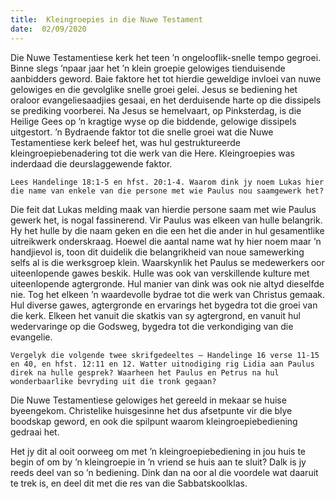 ```yaml
---
title:  Kleingroepies in die Nuwe Testament
date:  02/09/2020
---
```


Die Nuwe Testamentiese kerk het teen ’n ongelooflik-snelle tempo gegroei. Binne slegs ’npaar jaar het ’n klein groepie gelowiges tienduisende aanbidders geword. Baie faktore het tot hierdie geweldige invloei van nuwe gelowiges en die gevolglike snelle groei gelei. Jesus se bediening het oraloor evangeliesaadjies gesaai, en het derduisende harte op die dissipels se prediking voorberei. Na Jesus se hemelvaart, op Pinksterdag, is die Heilige Gees op ’n kragtige wyse op die biddende, gelowige dissipels uitgestort. ’n Bydraende faktor tot die snelle groei wat die Nuwe Testamentiese kerk beleef het, was hul gestruktureerde kleingroepiebenadering tot die werk van die Here. Kleingroepies was inderdaad die deurslaggewende faktor.

`Lees Handelinge 18:1-5 en hfst. 20:1-4. Waarom dink jy noem Lukas hier die name van enkele van die persone met wie Paulus nou saamgewerk het?`

Die feit dat Lukas melding maak van hierdie persone saam met wie Paulus gewerk het, is nogal fassinerend. Vir Paulus was elkeen van hulle belangrik. Hy het hulle by die naam geken en die een het die ander in hul gesamentlike uitreikwerk onderskraag. Hoewel die aantal name wat hy hier noem maar ’n handjievol is, toon dit duidelik die belangrikheid van noue samewerking selfs al is die werksgroep klein. Waarskynlik het Paulus se medewerkers oor uiteenlopende gawes beskik. Hulle was ook van verskillende kulture met uiteenlopende agtergronde. Hul manier van dink was ook nie altyd dieselfde nie. Tog het elkeen ’n waardevolle bydrae tot die werk van Christus gemaak. Hul diverse gawes, agtergronde en ervarings het bygedra tot die groei van die kerk. Elkeen het vanuit die skatkis van sy agtergrond, en vanuit hul wedervaringe op die Godsweg, bygedra tot die verkondiging van die evangelie.

`Vergelyk die volgende twee skrifgedeeltes – Handelinge 16 verse 11-15 en 40, en hfst. 12:11 en 12. Watter uitnodiging rig Lidia aan Paulus direk na hulle gesprek? Waarheen het Paulus en Petrus na hul wonderbaarlike bevryding uit die tronk gegaan?`

Die Nuwe Testamentiese gelowiges het gereeld in mekaar se huise byeengekom. Christelike huisgesinne het dus afsetpunte vir die blye boodskap geword, en ook die spilpunt waarom kleingroepiebediening gedraai het.

Het jy dit al ooit oorweeg om met ’n kleingroepiebediening in jou huis te begin of om by ’n kleingroepie in ’n vriend se huis aan te sluit? Dalk is jy reeds deel van so ’n bediening. Dink dan na oor al die voordele wat daaruit te trek is, en deel dit met die res van die Sabbatskoolklas.